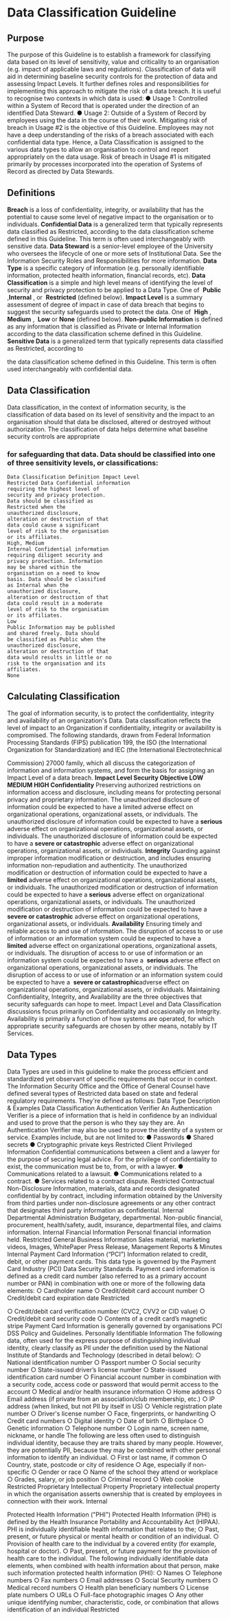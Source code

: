 # Data Classification Guideline

## Purpose

The purpose of this Guideline is to establish a framework for classifying data based on its level of
sensitivity, value and criticality to an organisation (e.g. impact of applicable laws and regulations).
Classification of data will aid in determining baseline security controls for the protection of data and
assessing Impact Levels. It further defines roles and responsibilities for implementing this approach to
mitigate the risk of a data breach.
It is useful to recognise two contexts in which data is used:
● Usage 1: Controlled within a System of Record that is operated under the direction of an identified
Data Steward.
● Usage 2: Outside of a System of Record by employees using the data in the course of their work.
Mitigating risk of breach in Usage #2 is the objective of this Guideline. Employees may not have a deep
understanding of the risks of a breach associated with each confidential data type. Hence, a Data
Classification is assigned to the various data types to allow an organisation to control and report
appropriately on the data usage.
Risk of breach in Usage #1 is mitigated primarily by processes incorporated into the operation of Systems
of Record as directed by Data Stewards.

## Definitions

**Breach​** is a loss of confidentiality, integrity, or availability that has the potential to cause some level of
negative impact to the organisation or to individuals.
**Confidential Data​** is a generalized term that typically represents data classified as Restricted, according
to the data classification scheme defined in this Guideline. This term is often used interchangeably with
sensitive data.
**Data Steward​** is a senior-level employee of the University who oversees the lifecycle of one or more sets
of Institutional Data. See the Information Security Roles and Responsibilities for more information.
**Data Type​** is a specific category of information (e.g. personally identifiable information, protected health
information, financial records, etc).
**Data Classification​** is a simple and high level means of identifying the level of security and privacy
protection to be applied to a Data Type. One of ​ **Public​** ,​ **Internal​** , or ​ **Restricted​** (defined below).
**Impact Level​** is a summary assessment of degree of impact in case of data breach that begins to suggest
the security safeguards used to protect the data. One of ​ **High​** , ​ **Medium​** , ​ **Low​** or ​ **None​** (defined below).
**Non-public Information​** is defined as any information that is classified as Private or Internal Information
according to the data classification scheme defined in this Guideline.
**Sensitive Data​** is a generalized term that typically represents data classified as Restricted, according to


the data classification scheme defined in this Guideline. This term is often used interchangeably with
confidential data.

## Data Classification

Data classification, in the context of information security, is the classification of data based on its level of
sensitivity and the impact to an organisation should that data be disclosed, altered or destroyed without
authorization. The classification of data helps determine what baseline security controls are appropriate

### for safeguarding that data. Data should be classified into one of three sensitivity levels, or classifications:

```
Data Classification Definition Impact Level
Restricted Data Confidential information
requiring the highest level of
security and privacy protection.
Data should be classified as
Restricted when the
unauthorized disclosure,
alteration or destruction of that
data could cause a significant
level of risk to the organisation
or its affiliates.
High, Medium
Internal Confidential information
requiring diligent security and
privacy protection. Information
may be shared within the
organisation on a need to know
basis. Data should be classified
as Internal when the
unauthorized disclosure,
alteration or destruction of that
data could result in a moderate
level of risk to the organisation
or its affiliates.
Low
Public Information may be published
and shared freely. Data should
be classified as Public when the
unauthorized disclosure,
alteration or destruction of that
data would results in little or no
risk to the organisation and its
affiliates.
None
```
## Calculating Classification

The goal of information security, is to protect the confidentiality, integrity and availability of an
organization's Data. Data classification reflects the level of impact to an Organization if confidentiality,
integrity or availability is compromised.
The following standards, drawn from Federal Information Processing Standards (FIPS) publication 199, the
ISO (the International Organization for Standardization) and IEC (the International Electrotechnical


Commission) 27000 family, which all discuss the categorization of information and information systems,
and form the basis for assigning an Impact Level of a data breach.
**Impact Level
Security Objective LOW MEDIUM HIGH
Confidentiality**
Preserving authorized
restrictions on
information access and
disclosure, including
means for protecting
personal privacy and
proprietary information.
The unauthorized
disclosure of
information could be
expected to have a
limited adverse effect
on organizational
operations,
organizational assets,
or individuals.
The unauthorized
disclosure of
information could be
expected to have a
**serious​** adverse effect
on organizational
operations,
organizational assets,
or individuals.
The unauthorized
disclosure of
information could be
expected to have a
**severe or catastrophic**
adverse effect on
organizational
operations,
organizational assets,
or individuals.
**Integrity**
Guarding against
improper information
modification or
destruction, and
includes ensuring
information
non-repudiation and
authenticity.
The unauthorized
modification or
destruction of
information could be
expected to have a
**limited​** adverse effect
on organizational
operations,
organizational assets,
or individuals.
The unauthorized
modification or
destruction of
information could be
expected to have a
**serious​** adverse effect
on organizational
operations,
organizational assets,
or individuals.
The unauthorized
modification or
destruction of
information could be
expected to have a
**severe or catastrophic**
adverse effect on
organizational
operations,
organizational assets,
or individuals.
**Availability**
Ensuring timely and
reliable access to and
use of information.
The disruption of
access to or use of
information or an
information system
could be expected to
have a ​ **limited​** adverse
effect on organizational
operations,
organizational assets,
or individuals.
The disruption of
access to or use of
information or an
information system
could be expected to
have a ​ **serious​** adverse
effect on organizational
operations,
organizational assets,
or individuals.
The disruption of
access to or use of
information or an
information system
could be expected to
have a ​ **severe or
catastrophic​** adverse
effect on organizational
operations,
organizational assets,
or individuals.
Maintaining Confidentiality, Integrity, and Availability are the three objectives that security safeguards can
hope to meet. Impact Level and Data Classification discussions focus primarily on Confidentiality and
occasionally on Integrity. Availability is primarily a function of how systems are operated, for which
appropriate security safeguards are chosen by other means, notably by IT Services.

## Data Types


Data Types are used in this guideline to make the process efficient and standardized yet observant of
specific requirements that occur in context. The Information Security Office and the Office of General
Counsel have defined several types of Restricted data based on state and federal regulatory
requirements. They're defined as follows:
Data Type Description & Examples Data
Classification
Authentication
Verifier
An Authentication Verifier is a piece of information that is
held in confidence by an individual and used to prove that
the person is who they say they are. An Authentication
Verifier may also be used to prove the identity of a system
or service. Examples include, but are not limited to:
● Passwords
● Shared secrets
● Cryptographic private keys
Restricted
Client Privileged
Information
Confidential communications between a client and a
lawyer for the purpose of securing legal advice. For the
privilege of confidentiality to exist, the communication
must be to, from, or with a lawyer.
● Communications related to a lawsuit.
● Communications related to a contract.
● Services related to a contract dispute.
Restricted
Contractual
Non-Disclosure
Information, materials, data and records designated
confidential by by contract, including information obtained
by the University from third parties under non-disclosure
agreements or any other contract that designates third
party information as confidential.
Internal
Departmental
Administration
Budgetary, departmental. Non-public financial,
procurement, health/safety, audit, insurance, departmental
files, and claims information.
Internal
Financial
Information
Personal financial information held. Restricted
General Business
Information
Sales material, marketing videos, Images, WhitePaper
Press Release, Management Reports & Minutes
Internal
Payment Card
Information (“PCI”)
Information related to credit, debit, or other payment
cards. This data type is governed by the Payment Card
Industry (PCI) Data Security Standards. Payment card
information is defined as a credit card number (also
referred to as a primary account number or PAN) in
combination with one or more of the following data
elements:
○ Cardholder name
○ Credit/debit card account number
○ Credit/debit card expiration date
Restricted


○ Credit/debit card verification number (CVC2,
CVV2 or CID value)
○ Credit/debit card security code
○ Contents of a credit card’s magnetic stripe
Payment Card Information is generally governed by
organisations PCI DSS Policy and Guidelines.
Personally
Identifiable
Information
The following data, often used for the express purpose of
distinguishing individual identity, clearly classify as PII
under the definition used by the ​National Institute of
Standards and Technology​ (described in detail below):
○ National identification number
○ Passport number
○ Social security number
○ State-issued driver’s license number
○ State-issued identification card number
○ Financial account number in combination with a
security code, access code or password that
would permit access to the account
○ Medical and/or health insurance information
○ Home address
○ Email address (if private from an association/club
membership, etc.)
○ IP address (when linked, but not PII by itself in US)
○ Vehicle registration plate number
○ Driver's license number
○ Face, fingerprints, or handwriting
○ Credit card numbers
○ Digital identity
○ Date of birth
○ Birthplace
○ Genetic information
○ Telephone number
○ Login name, screen name, nickname, or handle
The following are less often used to distinguish individual
identity, because they are traits shared by many people.
However, they are potentially PII, because they may be
combined with other personal information to identify an
individual.
○ First or last name, if common
○ Country, state, postcode or city of residence
○ Age, especially if non-specific
○ Gender or race
○ Name of the school they attend or workplace
○ Grades, salary, or job position
○ Criminal record
○ Web cookie
Restricted
Proprietary
Intellectual
Property
Proprietary intellectual property in which the organisation
asserts ownership that is created by employees in
connection with their work.
Internal


Protected Health
Information ("PHI")
Protected Health Information (PHI) is defined by the Health
Insurance Portability and Accountability Act (HIPAA). PHI is
individually identifiable health information that relates to
the;
○ Past, present, or future physical or mental health
or condition of an individual.
○ Provision of health care to the individual by a
covered entity (for example, hospital or doctor).
○ Past, present, or future payment for the provision
of health care to the individual.
The following individually identifiable data elements, when
combined with health information about that person, make
such information protected health information (PHI):
○ Names
○ Telephone numbers
○ Fax numbers
○ Email addresses
○ Social Security numbers
○ Medical record numbers
○ Health plan beneficiary numbers
○ License plate numbers
○ URLs
○ Full-face photographic images
○ Any other unique identifying number,
characteristic, code, or combination that allows
identification of an individual
Restricted








